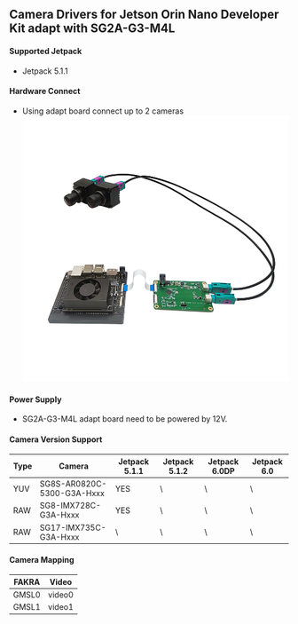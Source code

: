 ## Camera Drivers for Jetson Orin Nano Developer Kit adapt with SG2A-G3-M4L

#### Supported Jetpack

* Jetpack 5.1.1

#### Hardware Connect

* Using adapt board connect up to 2 cameras
  ![alt text](../../Picture/SENSING%20Deserializer%20Adapt%20Board/SG2A-G3-M4L-F%20with%20Jetson%20Orin%20Nano&NX%20Devkit.png)

#### Power Supply

* SG2A-G3-M4L adapt board need to be powered by 12V.

#### Camera Version Support

| Type | Camera                     | Jetpack 5.1.1 | Jetpack 5.1.2 | Jetpack 6.0DP | Jetpack 6.0 |
| ---- | -------------------------- | ------------- | ------------- | ------------- | ----------- |
| YUV  | SG8S-AR0820C-5300-G3A-Hxxx | YES           | \             | \             | \           |
| RAW  | SG8-IMX728C-G3A-Hxxx       | YES           | \             | \             | \           |
| RAW  | SG17-IMX735C-G3A-Hxxx      | \             | \             | \             | \           |

#### Camera Mapping

| FAKRA | Video  |
| ----- | ------ |
| GMSL0 | video0 |
| GMSL1 | video1 |
